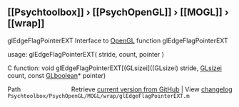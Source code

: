 ## [[Psychtoolbox]] &#8250; [[PsychOpenGL]] &#8250; [[MOGL]] &#8250; [[wrap]]

glEdgeFlagPointerEXT  Interface to [OpenGL](OpenGL) function glEdgeFlagPointerEXT  
  
usage:  glEdgeFlagPointerEXT( stride, count, pointer )  
  
C function:  void glEdgeFlagPointerEXT[(GLsizei]((GLsizei) stride, [GLsizei](GLsizei) count, const [GLboolean](GLboolean)\* pointer)  




<div class="code_header" style="text-align:right;">
  <span style="float:left;">Path&nbsp;&nbsp;</span> <span class="counter">Retrieve <a href=
  "https://raw.github.com/Psychtoolbox-3/Psychtoolbox-3/beta/Psychtoolbox/PsychOpenGL/MOGL/wrap/glEdgeFlagPointerEXT.m">current version from GitHub</a> | View <a href=
  "https://github.com/Psychtoolbox-3/Psychtoolbox-3/commits/beta/Psychtoolbox/PsychOpenGL/MOGL/wrap/glEdgeFlagPointerEXT.m">changelog</a></span>
</div>
<div class="code">
  <code>Psychtoolbox/PsychOpenGL/MOGL/wrap/glEdgeFlagPointerEXT.m</code>
</div>

